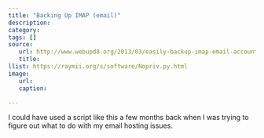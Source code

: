 ```yaml
---
title: "Backing Up IMAP (email)"
description:
category:
tags: []
source:
   url: http://www.webupd8.org/2013/03/easily-backup-imap-email-accounts-using.html
   title:
llist: https://raymii.org/s/software/Nopriv.py.html
image:
   url:
   caption:

---
```


I could have used a script like this a few months back when I was trying to figure out what to do with my email hosting issues. 